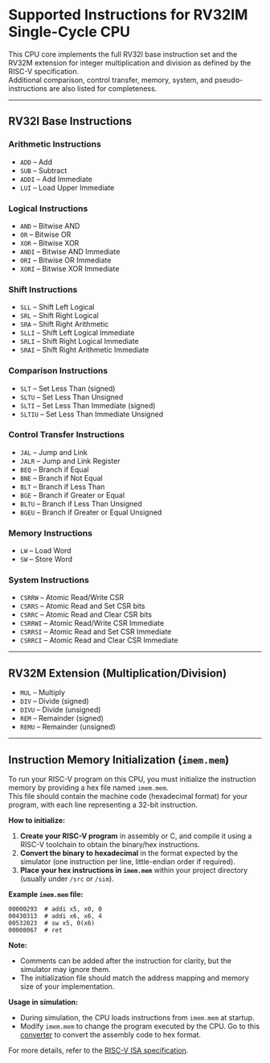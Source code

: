 # Supported Instructions for RV32IM Single-Cycle CPU

This CPU core implements the full RV32I base instruction set and the RV32M extension for integer multiplication and division as defined by the RISC-V specification.  
Additional comparison, control transfer, memory, system, and pseudo-instructions are also listed for completeness.

---

## RV32I Base Instructions

### Arithmetic Instructions
- `ADD`    – Add
- `SUB`    – Subtract
- `ADDI`   – Add Immediate
- `LUI`    – Load Upper Immediate

### Logical Instructions
- `AND`    – Bitwise AND
- `OR`     – Bitwise OR
- `XOR`    – Bitwise XOR
- `ANDI`   – Bitwise AND Immediate
- `ORI`    – Bitwise OR Immediate
- `XORI`   – Bitwise XOR Immediate

### Shift Instructions
- `SLL`    – Shift Left Logical
- `SRL`    – Shift Right Logical
- `SRA`    – Shift Right Arithmetic
- `SLLI`   – Shift Left Logical Immediate
- `SRLI`   – Shift Right Logical Immediate
- `SRAI`   – Shift Right Arithmetic Immediate

### Comparison Instructions
- `SLT`    – Set Less Than (signed)
- `SLTU`   – Set Less Than Unsigned
- `SLTI`   – Set Less Than Immediate (signed)
- `SLTIU`  – Set Less Than Immediate Unsigned

### Control Transfer Instructions
- `JAL`    – Jump and Link
- `JALR`   – Jump and Link Register
- `BEQ`    – Branch if Equal
- `BNE`    – Branch if Not Equal
- `BLT`    – Branch if Less Than
- `BGE`    – Branch if Greater or Equal
- `BLTU`   – Branch if Less Than Unsigned
- `BGEU`   – Branch if Greater or Equal Unsigned

### Memory Instructions
- `LW`     – Load Word
- `SW`     – Store Word

### System Instructions

- `CSRRW`  – Atomic Read/Write CSR
- `CSRRS`  – Atomic Read and Set CSR bits
- `CSRRC`  – Atomic Read and Clear CSR bits
- `CSRRWI` – Atomic Read/Write CSR Immediate
- `CSRRSI` – Atomic Read and Set CSR Immediate
- `CSRRCI` – Atomic Read and Clear CSR Immediate

---

## RV32M Extension (Multiplication/Division)

- `MUL`    – Multiply
- `DIV`    – Divide (signed)
- `DIVU`   – Divide (unsigned)
- `REM`    – Remainder (signed)
- `REMU`   – Remainder (unsigned)


---

## Instruction Memory Initialization (`imem.mem`)

To run your RISC-V program on this CPU, you must initialize the instruction memory by providing a hex file named `imem.mem`.  
This file should contain the machine code (hexadecimal format) for your program, with each line representing a 32-bit instruction.

**How to initialize:**

1. **Create your RISC-V program** in assembly or C, and compile it using a RISC-V toolchain to obtain the binary/hex instructions.
2. **Convert the binary to hexadecimal** in the format expected by the simulator (one instruction per line, little-endian order if required).
3. **Place your hex instructions in `imem.mem`** within your project directory (usually under `/src` or `/sim`).

**Example `imem.mem` file:**
```
00000293  # addi x5, x0, 0
00430313  # addi x6, x6, 4
00532023  # sw x5, 0(x6)
00008067  # ret
```

**Note:**  
- Comments can be added after the instruction for clarity, but the simulator may ignore them.
- The initialization file should match the address mapping and memory size of your implementation.

**Usage in simulation:**
- During simulation, the CPU loads instructions from `imem.mem` at startup.
- Modify `imem.mem` to change the program executed by the CPU. Go to this [converter](https://luplab.gitlab.io/rvcodecjs/) to convert the assembly code to hex format. 

For more details, refer to the [RISC-V ISA specification](https://riscv.org/technical/specifications/).
